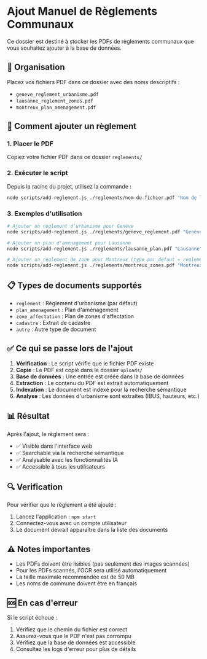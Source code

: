 # Ajout Manuel de Règlements Communaux

Ce dossier est destiné à stocker les PDFs de règlements communaux que vous souhaitez ajouter à la base de données.

## 📁 Organisation

Placez vos fichiers PDF dans ce dossier avec des noms descriptifs :
- `geneve_reglement_urbanisme.pdf`
- `lausanne_reglement_zones.pdf`
- `montreux_plan_amenagement.pdf`

## 🚀 Comment ajouter un règlement

### 1. Placer le PDF
Copiez votre fichier PDF dans ce dossier `reglements/`

### 2. Exécuter le script
Depuis la racine du projet, utilisez la commande :

```bash
node scripts/add-reglement.js ./reglements/nom-du-fichier.pdf "Nom de la Commune" "type-document"
```

### 3. Exemples d'utilisation

```bash
# Ajouter un règlement d'urbanisme pour Genève
node scripts/add-reglement.js ./reglements/geneve_reglement.pdf "Genève" "reglement"

# Ajouter un plan d'aménagement pour Lausanne
node scripts/add-reglement.js ./reglements/lausanne_plan.pdf "Lausanne" "plan_amenagement"

# Ajouter un règlement de zone pour Montreux (type par défaut = reglement)
node scripts/add-reglement.js ./reglements/montreux_zones.pdf "Montreux"
```

## 📋 Types de documents supportés

- `reglement` : Règlement d'urbanisme (par défaut)
- `plan_amenagement` : Plan d'aménagement
- `zone_affectation` : Plan de zones d'affectation
- `cadastre` : Extrait de cadastre
- `autre` : Autre type de document

## ✅ Ce qui se passe lors de l'ajout

1. **Vérification** : Le script vérifie que le fichier PDF existe
2. **Copie** : Le PDF est copié dans le dossier `uploads/`
3. **Base de données** : Une entrée est créée dans la base de données
4. **Extraction** : Le contenu du PDF est extrait automatiquement
5. **Indexation** : Le document est indexé pour la recherche sémantique
6. **Analyse** : Les données d'urbanisme sont extraites (IBUS, hauteurs, etc.)

## 📊 Résultat

Après l'ajout, le règlement sera :
- ✅ Visible dans l'interface web
- ✅ Searchable via la recherche sémantique
- ✅ Analysable avec les fonctionnalités IA
- ✅ Accessible à tous les utilisateurs

## 🔍 Verification

Pour vérifier que le règlement a été ajouté :
1. Lancez l'application : `npm start`
2. Connectez-vous avec un compte utilisateur
3. Le document devrait apparaître dans la liste des documents

## ⚠️ Notes importantes

- Les PDFs doivent être lisibles (pas seulement des images scannées)
- Pour les PDFs scannés, l'OCR sera utilisé automatiquement
- La taille maximale recommandée est de 50 MB
- Les noms de commune doivent être en français

## 🆘 En cas d'erreur

Si le script échoue :
1. Vérifiez que le chemin du fichier est correct
2. Assurez-vous que le PDF n'est pas corrompu
3. Vérifiez que la base de données est accessible
4. Consultez les logs d'erreur pour plus de détails 